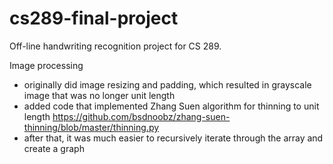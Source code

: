 # cs289-final-project
Off-line handwriting recognition project for CS 289.

Image processing
* originally did image resizing and padding, which resulted in grayscale image that was no longer unit length
* added code that implemented Zhang Suen algorithm for thinning to unit length https://github.com/bsdnoobz/zhang-suen-thinning/blob/master/thinning.py
* after that, it was much easier to recursively iterate through the array and create a graph
